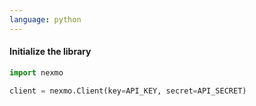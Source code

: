 ```yaml
---
language: python
---
```


#### Initialize the library

```python
import nexmo

client = nexmo.Client(key=API_KEY, secret=API_SECRET)
```
